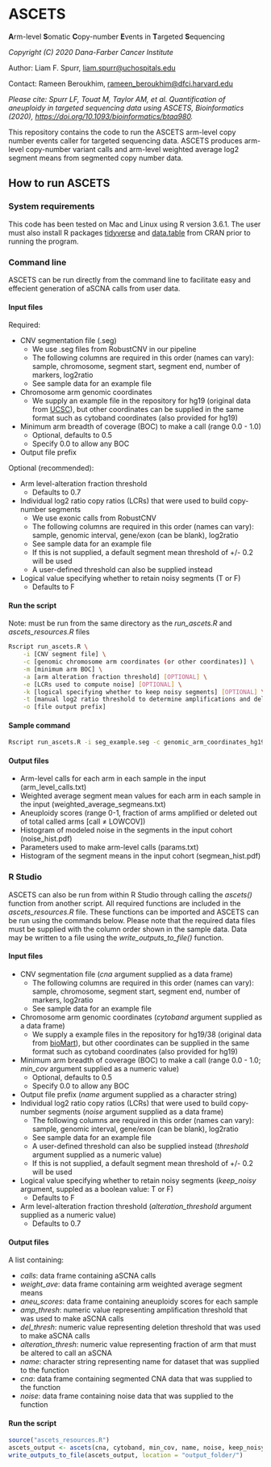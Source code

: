 # ASCETS
**A**rm-level **S**omatic **C**opy-number **E**vents in **T**argeted **S**equencing

_Copyright (C) 2020 Dana-Farber Cancer Institute_

Author: Liam F. Spurr, liam.spurr@uchospitals.edu

Contact: Rameen Beroukhim, rameen_beroukhim@dfci.harvard.edu

_Please cite: Spurr LF, Touat M, Taylor AM, et al. Quantification of aneuploidy in targeted sequencing data using ASCETS, Bioinformatics (2020), https://doi.org/10.1093/bioinformatics/btaa980._

This repository contains the code to run the ASCETS arm-level copy number events caller for targeted sequencing data. ASCETS produces arm-level copy-number variant calls and arm-level weighted average log2 segment means from segmented copy number data.

## How to run ASCETS
### System requirements
This code has been tested on Mac and Linux using R version 3.6.1. The user must also install R packages [tidyverse](https://www.tidyverse.org/packages/) and
[data.table](https://github.com/Rdatatable/data.table/wiki/Installation) from CRAN prior to running the program.

### Command line

ASCETS can be run directly from the command line to facilitate easy and effecient generation of aSCNA calls from user data.

#### Input files

Required:
- CNV segmentation file (.seg)
	- We use .seg files from RobustCNV in our pipeline
	- The following columns are required in this order (names can vary): sample, chromosome, segment start, segment end, number of markers, log2ratio
	- See sample data for an example file
- Chromosome arm genomic coordinates
	- We supply an example file in the repository for hg19 (original data from [UCSC](http://hgdownload.cse.ucsc.edu/goldenPath/hg19/database/cytoBand.txt.gz)), but other coordinates can be supplied in the same format such as cytoband coordinates (also provided for hg19)
- Minimum arm breadth of coverage (BOC) to make a call (range 0.0 - 1.0)
	- Optional, defaults to 0.5
	- Specify 0.0 to allow any BOC
- Output file prefix

Optional (recommended):
- Arm level-alteration fraction threshold
	- Defaults to 0.7
- Individual log2 ratio copy ratios (LCRs) that were used to build copy-number segments
	- We use exonic calls from RobustCNV
	- The following columns are required in this order (names can vary): sample, genomic interval, gene/exon (can be blank), log2ratio
	- See sample data for an example file
	- If this is not supplied, a default segment mean threshold of +/- 0.2 will be used
	- A user-defined threshold can also be supplied instead
- Logical value specifying whether to retain noisy segments (T or F)
	- Defaults to F

#### Run the script

Note: must be run from the same directory as the *run_ascets.R* and *ascets_resources.R* files
```bash
Rscript run_ascets.R \
	-i [CNV segment file] \
	-c [genomic chromosome arm coordinates (or other coordinates)] \
	-m [minimum arm BOC] \
	-a [arm alteration fraction threshold] [OPTIONAL] \
	-e [LCRs used to compute noise] [OPTIONAL] \
	-k [logical specifying whether to keep noisy segments] [OPTIONAL] \
	-t [manual log2 ratio threshold to determine amplifications and deletions] [OPTIONAL, will overwrite noise estimate] \
	-o [file output prefix]
```

#### Sample command
```bash
Rscript run_ascets.R -i seg_example.seg -c genomic_arm_coordinates_hg19.txt -m 0.5 -e lcr_example.txt -k F -a 0.7 -o sample_output
```

#### Output files
- Arm-level calls for each arm in each sample in the input (arm_level_calls.txt)
- Weighted average segment mean values for each arm in each sample in the input (weighted_average_segmeans.txt)
- Aneuploidy scores (range 0-1, fraction of arms amplified or deleted out of total called arms [call ≠ LOWCOV])
- Histogram of modeled noise in the segments in the input cohort (noise_hist.pdf)
- Parameters used to make arm-level calls (params.txt)
- Histogram of the segment means in the input cohort (segmean_hist.pdf)


### R Studio

ASCETS can also be run from within R Studio through calling the *ascets()* function from another script. All required functions are included in the *ascets_resources.R* file. These functions can be imported and ASCETS can be run using the commands below. Please note that the required data files must be supplied with the column order shown in the sample data. Data may be written to a file using the *write_outputs_to_file()* function.

#### Input files

- CNV segmentation file (*cna* argument supplied as a data frame)
	- The following columns are required in this order (names can vary): sample, chromosome, segment start, segment end, number of markers, log2ratio
	- See sample data for an example file
- Chromosome arm genomic coordinates (*cytoband* argument supplied as a data frame)
	- We supply a example files in the repository for hg19/38 (original data from [bioMart](http://grch37.ensembl.org/biomart/martview/69a5479f5796c22ca786f81386e2d5e4)), but other coordinates can be supplied in the same format such as cytoband coordinates (also provided for hg19)
- Minimum arm breadth of coverage (BOC) to make a call (range 0.0 - 1.0; *min_cov* argument supplied as a numeric value) 
	- Optional, defaults to 0.5
	- Specify 0.0 to allow any BOC
- Output file prefix (*name* argument supplied as a character string)
- Individual log2 ratio copy ratios (LCRs) that were used to build copy-number segments (*noise* argument supplied as a data frame)
	- The following columns are required in this order (names can vary): sample, genomic interval, gene/exon (can be blank), log2ratio
	- See sample data for an example file
	- A user-defined threshold can also be supplied instead (*threshold* argument supplied as a numeric value)
	- If this is not supplied, a default segment mean threshold of +/- 0.2 will be used
- Logical value specifying whether to retain noisy segments (*keep_noisy* argument, suppled as a boolean value: T or F)
	- Defaults to F
- Arm level-alteration fraction threshold (*alteration_threshold* argument supplied as a numeric value)
	- Defaults to 0.7

#### Output files

A list containing:
- *calls*: data frame containing aSCNA calls
- *weight_ave*: data frame containing arm weighted average segment means
- *aneu_scores*: data frame containing aneuploidy scores for each sample
- *amp_thresh*: numeric value representing amplification threshold that was used to make aSCNA calls
- *del_thresh*: numeric value representing deletion threshold that was used to make aSCNA calls
- *alteration_thresh*: numeric value representing fraction of arm that must be altered to call an aSCNA
- *name*: character string representing name for dataset that was supplied to the function
- *cna*: data frame containing segmented CNA data that was supplied to the function
- *noise*: data frame containing noise data that was supplied to the function

#### Run the script

```r
source("ascets_resources.R")
ascets_output <- ascets(cna, cytoband, min_cov, name, noise, keep_noisy, threshold, alteration_threshold)
write_outputs_to_file(ascets_output, location = "output_folder/")
```
